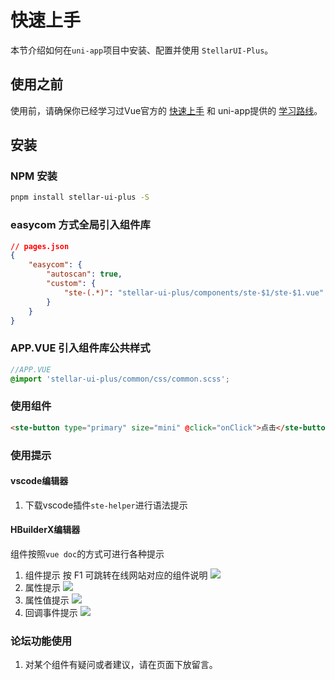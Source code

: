 # 快速上手

本节介绍如何在`uni-app`项目中安装、配置并使用 `StellarUI-Plus`。

## 使用之前

使用前，请确保你已经学习过Vue官方的 [快速上手](https://cn.vuejs.org/guide/quick-start.html) 和 uni-app提供的 [学习路线](https://uniapp.dcloud.net.cn/resource.html)。

## 安装

### NPM 安装

```bash
pnpm install stellar-ui-plus -S
```

### easycom 方式全局引入组件库

```json
// pages.json
{
    "easycom": {
        "autoscan": true,
        "custom": {
            "ste-(.*)": "stellar-ui-plus/components/ste-$1/ste-$1.vue"
        }
    }
}
```

### APP.VUE 引入组件库公共样式

```scss
//APP.VUE
@import 'stellar-ui-plus/common/css/common.scss';
```

### 使用组件

```html
<ste-button type="primary" size="mini" @click="onClick">点击</ste-button>
```

### 使用提示

#### vscode编辑器

1. 下载vscode插件`ste-helper`进行语法提示

#### HBuilderX编辑器

组件按照`vue doc`的方式可进行各种提示

1. 组件提示 按 F1 可跳转在线网站对应的组件说明
   ![](https://image.whzb.com/chain/StellarUI/组件提示.png)
2. 属性提示
   ![](https://image.whzb.com/chain/StellarUI/属性提示.png)
3. 属性值提示
   ![](https://image.whzb.com/chain/StellarUI/属性值提示.png)
4. 回调事件提示
   ![](https://image.whzb.com/chain/StellarUI/回调事件提示.png)

### 论坛功能使用

1. 对某个组件有疑问或者建议，请在页面下放留言。
